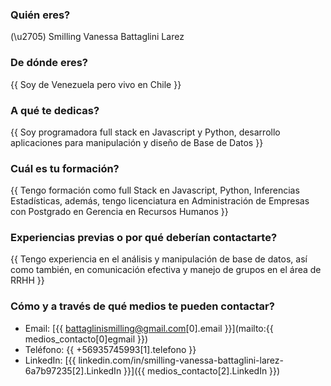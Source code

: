 ### Quién eres?
  (\u2705) Smilling Vanessa Battaglini Larez 

### De dónde eres?
{{ Soy de Venezuela pero vivo en Chile }}

### A qué te dedicas?
{{ Soy programadora full stack en Javascript y Python, desarrollo aplicaciones para manipulación y diseño de Base de Datos }}

### Cuál es tu formación?
{{ Tengo formación como full Stack en Javascript, Python, Inferencias Estadísticas, además, tengo licenciatura en Administración de Empresas con Postgrado en Gerencia en Recursos Humanos }}

### Experiencias previas o por qué deberían contactarte?
{{ Tengo experiencia en el análisis y manipulación de base de datos, así como también, en comunicación efectiva y manejo de grupos en el área de RRHH }}

### Cómo y a través de qué medios te pueden contactar?
- Email: [{{ battaglinismilling@gmail.com[0].email }}](mailto:{{ medios_contacto[0]egmail }})
- Teléfono: {{ +56935745993[1].telefono }}
- LinkedIn: [{{ linkedin.com/in/smilling-vanessa-battaglini-larez-6a7b97235[2].LinkedIn }}]({{ medios_contacto[2].LinkedIn }})



